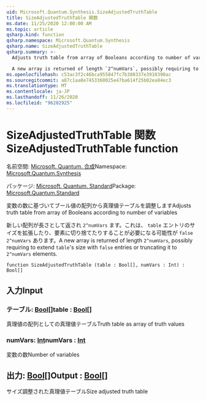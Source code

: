 ```yaml
---
uid: Microsoft.Quantum.Synthesis.SizeAdjustedTruthTable
title: SizeAdjustedTruthTable 関数
ms.date: 11/25/2020 12:00:00 AM
ms.topic: article
qsharp.kind: function
qsharp.namespace: Microsoft.Quantum.Synthesis
qsharp.name: SizeAdjustedTruthTable
qsharp.summary: >-
  Adjusts truth table from array of Booleans according to number of variables

  A new array is returned of length `2^numVars`, possibly requiring to extend `table`'s size with `false` entries or truncating it to `2^numVars` elements.
ms.openlocfilehash: c53ac3f2c46bca955847fc7b380337e3910390ac
ms.sourcegitcommit: a87c1aa8e7453360025e47ba614f25b02ea84ec3
ms.translationtype: MT
ms.contentlocale: ja-JP
ms.lasthandoff: 11/26/2020
ms.locfileid: "96202925"
---
```

# <a name="sizeadjustedtruthtable-function"></a><span data-ttu-id="46000-102">SizeAdjustedTruthTable 関数</span><span class="sxs-lookup"><span data-stu-id="46000-102">SizeAdjustedTruthTable function</span></span>

<span data-ttu-id="46000-103">名前空間: [Microsoft. Quantum. 合成](xref:Microsoft.Quantum.Synthesis)</span><span class="sxs-lookup"><span data-stu-id="46000-103">Namespace: [Microsoft.Quantum.Synthesis](xref:Microsoft.Quantum.Synthesis)</span></span>

<span data-ttu-id="46000-104">パッケージ: [Microsoft. Quantum. Standard](https://nuget.org/packages/Microsoft.Quantum.Standard)</span><span class="sxs-lookup"><span data-stu-id="46000-104">Package: [Microsoft.Quantum.Standard](https://nuget.org/packages/Microsoft.Quantum.Standard)</span></span>


<span data-ttu-id="46000-105">変数の数に基づいてブール値の配列から真理値テーブルを調整します</span><span class="sxs-lookup"><span data-stu-id="46000-105">Adjusts truth table from array of Booleans according to number of variables</span></span>

<span data-ttu-id="46000-106">新しい配列が長さとして返され `2^numVars` ます。これは、 `table` エントリのサイズを拡張したり、要素に切り捨てたりすることが必要になる可能性が `false` `2^numVars` あります。</span><span class="sxs-lookup"><span data-stu-id="46000-106">A new array is returned of length `2^numVars`, possibly requiring to extend `table`'s size with `false` entries or truncating it to `2^numVars` elements.</span></span>

```qsharp
function SizeAdjustedTruthTable (table : Bool[], numVars : Int) : Bool[]
```


## <a name="input"></a><span data-ttu-id="46000-107">入力</span><span class="sxs-lookup"><span data-stu-id="46000-107">Input</span></span>

### <a name="table--bool"></a><span data-ttu-id="46000-108">テーブル: [Bool](xref:microsoft.quantum.lang-ref.bool)[]</span><span class="sxs-lookup"><span data-stu-id="46000-108">table : [Bool](xref:microsoft.quantum.lang-ref.bool)[]</span></span>

<span data-ttu-id="46000-109">真理値の配列としての真理値テーブル</span><span class="sxs-lookup"><span data-stu-id="46000-109">Truth table as array of truth values</span></span>


### <a name="numvars--int"></a><span data-ttu-id="46000-110">numVars: [Int](xref:microsoft.quantum.lang-ref.int)</span><span class="sxs-lookup"><span data-stu-id="46000-110">numVars : [Int](xref:microsoft.quantum.lang-ref.int)</span></span>

<span data-ttu-id="46000-111">変数の数</span><span class="sxs-lookup"><span data-stu-id="46000-111">Number of variables</span></span>



## <a name="output--bool"></a><span data-ttu-id="46000-112">出力: [Bool](xref:microsoft.quantum.lang-ref.bool)[]</span><span class="sxs-lookup"><span data-stu-id="46000-112">Output : [Bool](xref:microsoft.quantum.lang-ref.bool)[]</span></span>

<span data-ttu-id="46000-113">サイズ調整された真理値テーブル</span><span class="sxs-lookup"><span data-stu-id="46000-113">Size adjusted truth table</span></span>